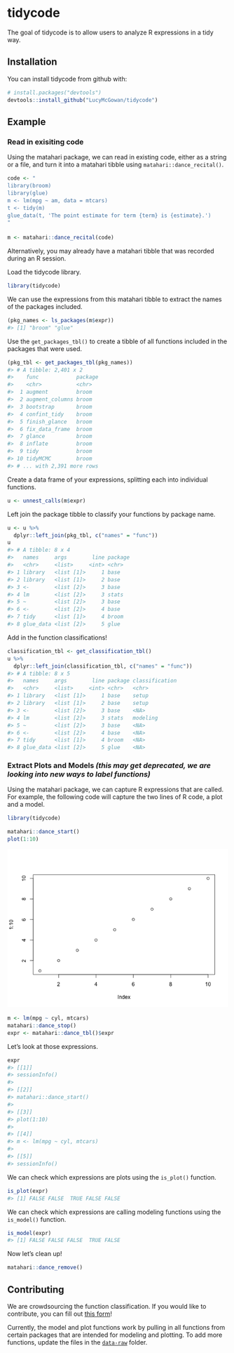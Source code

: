 
<!-- README.md is generated from README.Rmd. Please edit that file -->

# tidycode

The goal of tidycode is to allow users to analyze R expressions in a
tidy way.

## Installation

You can install tidycode from github with:

``` r
# install.packages("devtools")
devtools::install_github("LucyMcGowan/tidycode")
```

## Example

### Read in exisiting code

Using the matahari package, we can read in existing code, either as a
string or a file, and turn it into a matahari tibble using
`matahari::dance_recital()`.

``` r
code <- "
library(broom)
library(glue)
m <- lm(mpg ~ am, data = mtcars)
t <- tidy(m)
glue_data(t, 'The point estimate for term {term} is {estimate}.')
"

m <- matahari::dance_recital(code)
```

Alternatively, you may already have a matahari tibble that was recorded
during an R session.

Load the tidycode library.

``` r
library(tidycode)
```

We can use the expressions from this matahari tibble to extract the
names of the packages included.

``` r
(pkg_names <- ls_packages(m$expr))
#> [1] "broom" "glue"
```

Use the `get_packages_tbl()` to create a tibble of all functions
included in the packages that were used.

``` r
(pkg_tbl <- get_packages_tbl(pkg_names))
#> # A tibble: 2,401 x 2
#>    func            package
#>    <chr>           <chr>  
#>  1 augment         broom  
#>  2 augment_columns broom  
#>  3 bootstrap       broom  
#>  4 confint_tidy    broom  
#>  5 finish_glance   broom  
#>  6 fix_data_frame  broom  
#>  7 glance          broom  
#>  8 inflate         broom  
#>  9 tidy            broom  
#> 10 tidyMCMC        broom  
#> # ... with 2,391 more rows
```

Create a data frame of your expressions, splitting each into individual
functions.

``` r
u <- unnest_calls(m$expr)
```

Left join the package tibble to classify your functions by package name.

``` r
u <- u %>%
  dplyr::left_join(pkg_tbl, c("names" = "func"))
u
#> # A tibble: 8 x 4
#>   names     args        line package
#>   <chr>     <list>     <int> <chr>  
#> 1 library   <list [1]>     1 base   
#> 2 library   <list [1]>     2 base   
#> 3 <-        <list [2]>     3 base   
#> 4 lm        <list [2]>     3 stats  
#> 5 ~         <list [2]>     3 base   
#> 6 <-        <list [2]>     4 base   
#> 7 tidy      <list [1]>     4 broom  
#> 8 glue_data <list [2]>     5 glue
```

Add in the function classifications\!

``` r
classification_tbl <- get_classification_tbl()
u %>%
  dplyr::left_join(classification_tbl, c("names" = "func"))
#> # A tibble: 8 x 5
#>   names     args        line package classification
#>   <chr>     <list>     <int> <chr>   <chr>         
#> 1 library   <list [1]>     1 base    setup         
#> 2 library   <list [1]>     2 base    setup         
#> 3 <-        <list [2]>     3 base    <NA>          
#> 4 lm        <list [2]>     3 stats   modeling      
#> 5 ~         <list [2]>     3 base    <NA>          
#> 6 <-        <list [2]>     4 base    <NA>          
#> 7 tidy      <list [1]>     4 broom   <NA>          
#> 8 glue_data <list [2]>     5 glue    <NA>
```

### Extract Plots and Models *(this may get deprecated, we are looking into new ways to label functions)*

Using the matahari package, we can capture R expressions that are
called. For example, the following code will capture the two lines of R
code, a plot and a model.

``` r
library(tidycode)
```

``` r
matahari::dance_start()
plot(1:10)
```

![](README-example-1.png)<!-- -->

``` r
m <- lm(mpg ~ cyl, mtcars)
matahari::dance_stop()
expr <- matahari::dance_tbl()$expr
```

Let’s look at those expressions.

``` r
expr
#> [[1]]
#> sessionInfo()
#> 
#> [[2]]
#> matahari::dance_start()
#> 
#> [[3]]
#> plot(1:10)
#> 
#> [[4]]
#> m <- lm(mpg ~ cyl, mtcars)
#> 
#> [[5]]
#> sessionInfo()
```

We can check which expressions are plots using the `is_plot()` function.

``` r
is_plot(expr)
#> [1] FALSE FALSE  TRUE FALSE FALSE
```

We can check which expressions are calling modeling functions using the
`is_model()` function.

``` r
is_model(expr)
#> [1] FALSE FALSE FALSE  TRUE FALSE
```

Now let’s clean up\!

``` r
matahari::dance_remove()
```

## Contributing

We are crowdsourcing the function classification. If you would like to
contribute, you can fill out [this
form](https://docs.google.com/forms/d/e/1FAIpQLSfyDIVPC3cgKfplS3O7n-lCjWDLIzpCzgV2ffYAhyFuJaUooA/viewform?usp=sf_link)\!

Currently, the model and plot functions work by pulling in all functions
from certain packages that are intended for modeling and plotting. To
add more functions, update the files in the
[`data-raw`](https://github.com/LucyMcGowan/tidycode/tree/master/data-raw)
folder.
